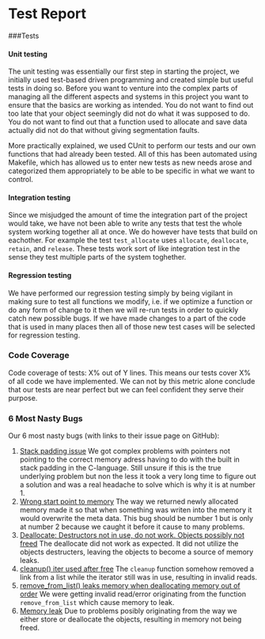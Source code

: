 # Test Report 

###Tests

#### Unit testing
The unit testing was essentially our first step in starting the project, we initially used test-based driven programming and created simple but useful tests in doing so. Before you want to venture into the complex parts of managing all the different aspects and systems in this project you want to ensure that the basics are working as intended. You do not want to find out too late that your object seemingly did not do what it was supposed to do. You do not want to find out that a function used to allocate and save data actually did not do that without giving segmentation faults. 

More practically explained, we used CUnit to perform our tests and our own functions that had already been tested. All of this has been automated using Makefile, which has allowed us to enter new tests as new needs arose and categorized them appropriately to be able to be specific in what we want to control. 

#### Integration testing
Since we misjudged the amount of time the integration part of the project would take, we have not been able to write any tests that test the whole system working together all at once. We do however have tests that build on eachother. For example the test `test_allocate` uses `allocate`, `deallocate`, `retain`, and `release`. These tests work sort of like integration test in the sense they test multiple parts of the system toghether.

#### Regression testing
We have performed our regression testing simply by being vigilant in making sure to test all functions we modify, i.e. if we optimize a function or do any form of change to it then we will re-run tests in order to quickly catch new possible bugs. If we have made changes to a part of the code that is used in many places then all of those new test cases will be selected for regression testing. 

### Code Coverage
<!-- TODO: -->
Code coverage of tests:
X% out of Y lines.
This means our tests cover X% of all code we have implemented. We can not by this metric alone conclude that our tests are near perfect but we can feel confident they serve their purpose.

<!-- Include a graphical overview of the code coverage. You should make every effort to get 100% code and branch coverage. For every statement or branch that you have not tested, you must include a motivation for why that is and an argument for why the untested code/branch is correct. -->

### 6 Most Nasty Bugs
Our 6 most nasty bugs (with links to their issue page on GitHub):
1. [Stack padding issue](https://github.com/IOOPM-UU/Qoders/issues/13)
We got complex problems with pointers not pointing to the correct memory adress having to do with the built in stack padding in the C-language. Still unsure if this is the true underlying problem but non the less it took a very long time to figure out a solution and was a real headache to solve which is why it is at number 1.
2. [Wrong start point to memory](https://github.com/IOOPM-UU/Qoders/issues/12)
The way we returned newly allocated memory made it so that when something was writen into the memory it would overwrite the meta data. This bug should be number 1 but is only at number 2 because we caught it before it cause to many problems.
3. [Deallocate: Destructors not in use, do not work. Objects possibly not freed](https://github.com/IOOPM-UU/Qoders/issues/7)
The deallocate did not work as expected. It did not utilize the objects destructers, leaving the objects to become a source of memory leaks. 
4. [cleanup() iter used after free](https://github.com/IOOPM-UU/Qoders/issues/15)
The `cleanup` function somehow removed a link from a list while the iterator still was in use, resulting in invalid reads.
5. [remove_from_list() leaks memory when deallocating memory out of order](https://github.com/IOOPM-UU/Qoders/issues/18)
We were getting invalid read/error originating from the function `remove_from_list` which cause memory to leak. 
6. [Memory leak](https://github.com/IOOPM-UU/Qoders/issues/9)
Due to problems posibly originating from the way we either store or deallocate the objects, resulting in memory not being freed.